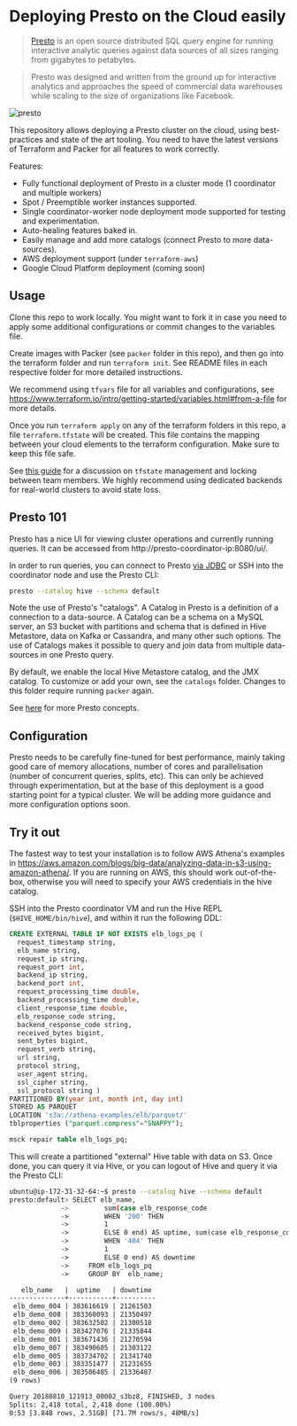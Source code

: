 # Deploying Presto on the Cloud easily

> [Presto](https://prestodb.io/) is an open source distributed SQL query engine for running interactive analytic queries against data sources of all sizes ranging from gigabytes to petabytes.
  
> Presto was designed and written from the ground up for interactive analytics and approaches the speed of commercial data warehouses while scaling to the size of organizations like Facebook.

![presto](https://user-images.githubusercontent.com/212252/43953322-43ffedba-9ca1-11e8-9031-2ccf1660c12b.png)

This repository allows deploying a Presto cluster on the cloud, using best-practices and state of the art tooling. You need to have the latest versions of Terraform and Packer for all features to work correctly.

Features:

* Fully functional deployment of Presto in a cluster mode (1 coordinator and multiple workers)
* Spot / Preemptible worker instances supported.
* Single coordinator-worker node deployment mode supported for testing and experimentation. 
* Auto-healing features baked in.
* Easily manage and add more catalogs (connect Presto to more data-sources).
* AWS deployment support (under `terraform-aws`)
* Google Cloud Platform deployment (coming soon)

## Usage

Clone this repo to work locally. You might want to fork it in case you need to apply some additional configurations or commit changes to the variables file.

Create images with Packer (see `packer` folder in this repo), and then go into the terraform folder and run `terraform init`. See README files in each respective folder for more detailed instructions. 

We recommend using `tfvars` file for all variables and configurations, see https://www.terraform.io/intro/getting-started/variables.html#from-a-file for more details.

Once you run `terraform apply` on any of the terraform folders in this repo, a file `terraform.tfstate` will be created. This file contains the mapping between your cloud elements to the terraform configuration. Make sure to keep this file safe.
  
See [this guide](https://blog.gruntwork.io/how-to-manage-terraform-state-28f5697e68fa#.fbb2nalw6) for a discussion on `tfstate` management and locking between team members. We highly recommend using dedicated backends for real-world clusters to avoid state loss.

## Presto 101

Presto has a nice UI for viewing cluster operations and currently running queries. It can be accessed from http://presto-coordinator-ip:8080/ui/.

In order to run queries, you can connect to Presto [via JDBC](https://prestodb.io/docs/current/installation/jdbc.html) or SSH into the coordinator node and use the Presto CLI:

```bash
presto --catalog hive --schema default
```

Note the use of Presto's "catalogs". A Catalog in Presto is a definition of a connection to a data-source. A Catalog can be a schema on a MySQL server, an S3 bucket with partitions and schema that is defined in Hive Metastore, data on Kafka or Cassandra, and many other such options. The use of Catalogs makes it possible to query and join data from multiple data-sources in one Presto query.

By default, we enable the local Hive Metastore catalog, and the JMX catalog. To customize or add your own, see the `catalogs` folder. Changes to this folder require running `packer` again.

See [here](https://prestodb.io/docs/current/overview/concepts.html) for more Presto concepts.

## Configuration

Presto needs to be carefully fine-tuned for best performance, mainly taking good care of memory allocations, number of cores and parallelisation (number of concurrent queries, splits, etc). This can only be achieved through experimentation, but at the base of this deployment is a good starting point for a typical cluster. We will be adding more guidance and more configuration options soon. 

## Try it out

The fastest way to test your installation is to follow AWS Athena's examples in https://aws.amazon.com/blogs/big-data/analyzing-data-in-s3-using-amazon-athena/. If you are running on AWS, this should work out-of-the-box, otherwise you will need to specify your AWS credentials in the hive catalog. 

SSH into the Presto coordinator VM and run the Hive REPL (`$HIVE_HOME/bin/hive`), and within it run the following DDL:

```sql
CREATE EXTERNAL TABLE IF NOT EXISTS elb_logs_pq (
  request_timestamp string,
  elb_name string,
  request_ip string,
  request_port int,
  backend_ip string,
  backend_port int,
  request_processing_time double,
  backend_processing_time double,
  client_response_time double,
  elb_response_code string,
  backend_response_code string,
  received_bytes bigint,
  sent_bytes bigint,
  request_verb string,
  url string,
  protocol string,
  user_agent string,
  ssl_cipher string,
  ssl_protocol string )
PARTITIONED BY(year int, month int, day int) 
STORED AS PARQUET
LOCATION 's3a://athena-examples/elb/parquet/'
tblproperties ("parquet.compress"="SNAPPY");

msck repair table elb_logs_pq;
```

This will create a partitioned "external" Hive table with data on S3. Once done, you can query it via Hive, or you can logout of Hive and query it via the Presto CLI:

```bash
ubuntu@ip-172-31-32-64:~$ presto --catalog hive --schema default
presto:default> SELECT elb_name,
             ->         sum(case elb_response_code
             ->         WHEN '200' THEN
             ->         1
             ->         ELSE 0 end) AS uptime, sum(case elb_response_code
             ->         WHEN '404' THEN
             ->         1
             ->         ELSE 0 end) AS downtime
             ->     FROM elb_logs_pq
             ->     GROUP BY  elb_name;

   elb_name   |  uptime   | downtime 
--------------+-----------+----------
 elb_demo_004 | 383616619 | 21261503 
 elb_demo_008 | 383360093 | 21350497 
 elb_demo_002 | 383632502 | 21300518 
 elb_demo_009 | 383427076 | 21335844 
 elb_demo_001 | 383671436 | 21270594 
 elb_demo_007 | 383490605 | 21303122 
 elb_demo_005 | 383734702 | 21341740 
 elb_demo_003 | 383351477 | 21231655 
 elb_demo_006 | 383506485 | 21336487 
(9 rows)

Query 20180810_121913_00002_s3bz8, FINISHED, 3 nodes
Splits: 2,418 total, 2,418 done (100.00%)
0:53 [3.84B rows, 2.51GB] [71.7M rows/s, 48MB/s]
```

